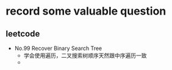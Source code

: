 # record some valuable question

## leetcode
* No.99 Recover Binary Search Tree
  + 学会使用遍历，二叉搜索树顺序天然跟中序遍历一致
  + 

